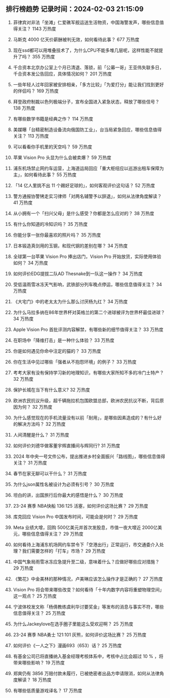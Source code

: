 
## 排行榜趋势 记录时间：2024-02-03 21:15:09
  
  1. 菲律宾对非法「坐滩」仁爱礁军舰运送生活物资，中国海警发声，哪些信息值得关注？ 1143 万热度
    
  2. 马斯克 4000 亿天价薪酬被判无效，如何看待此事？ 677 万热度
    
  3. 现在ssd都可以用堆叠技术了，为什么CPU不能多堆几层呢，这样性能不就提升了吗？ 355 万热度
    
  4. 千合资本北京办公室上个月已清退、落锁，前「公募一哥」王亚伟失联多日，千合资本发公告回应，具体情况如何？ 201 万热度
    
  5. 一些年轻人过年回家被安排相亲，「多方比较」「为爱打分」能让我们找到更好的伴侣吗？ 169 万热度
    
  6. 拜登政府制裁以色列极端分子，宣布全国进入紧急状态，释放了哪些信号？ 138 万热度
    
  7. 有哪些数学书籍是经典之作？ 114 万热度
    
  8. 美媒曝「台精密制造设备流向俄国防工业」，台当局紧急回应，哪些信息值得关注？ 113 万热度
    
  9. 可以看看你手机里的天空吗？ 59 万热度
    
  10. 苹果 Vision Pro 头显为什么会被卖爆？ 59 万热度
    
  11. 浦东机场禁止网约车运营，上海道运局回应「重大枢纽应以巡游出租车保障为主」，如何看待此事？ 55 万热度
    
  12. 「14 亿人里挑不出 11 个踢好足球的」，如何客观评价这句话？ 52 万热度
    
  13. 警方通报协警铐走实习律师「对两名辅警予以辞退」，如何从法律角度解读？ 41 万热度
    
  14. 从小拥有一个「扫兴父母」是什么感受？你都是怎么应对的？ 38 万热度
    
  15. 有什么你知道的冷知识吗？ 35 万热度
    
  16. 你能分享一张你最喜欢的照片吗？ 35 万热度
    
  17. 日本锻造真剑用的玉钢，和现代钢的差别在哪？ 34 万热度
    
  18. 全球第一台苹果 Vision Pro 捧出店门，Vision Pro 开始放货，实际使用体验如何？ 34 万热度
    
  19. 如何评价EDG提拔二队AD Thesnake到一队这一操作？ 34 万热度
    
  20. 受低温雨雪冰冻天气影响，武铁部分列车晚点停运，哪些信息值得关注？ 34 万热度
    
  21. 《大宅门》中的老太太为什么那么讨厌杨九红？ 34 万热度
    
  22. 为什么马拉多纳在86年世界杯对英格兰的第二个进球被评为世界杯最佳进球？ 34 万热度
    
  23. Apple Vision Pro 首批评测内容解禁，有哪些新的细节值得关注？ 33 万热度
    
  24. 在职场中「降维打击」是一种什么体验？ 33 万热度
    
  25. 你是如何遇见你命中注定的猫的？ 33 万热度
    
  26. 你在生活中见过哪些「强者从不抱怨环境」的例子？ 33 万热度
    
  27. 考考大家有没有保持学习新的地理知识，有哪些大家所知不多的冷门土特产？ 32 万热度
    
  28. 保护长城在当下有什么意义? 32 万热度
    
  29. 欧洲农民抗议升级，超千辆拖拉机包围欧盟总部，欧洲农民抗议不断，背后原因为何？ 32 万热度
    
  30. 为什么感觉现在的手机流量没有以前「耐用」，是哪些因素造成的？有什么好的解决方法吗？ 32 万热度
    
  31. 人间清醒是什么？ 31 万热度
    
  32. 如何评价刘德华做客董宇辉直播间与辉同行? 31 万热度
    
  33. 2024 年中央一号文件公布，提出推进乡村全面振兴「路线图」，哪些信息值得关注？ 31 万热度
    
  34. 春节在家无聊可以干什么？ 31 万热度
    
  35. 为什么json属性名被设计为必须有引号？ 30 万热度
    
  36. 坦白的讲，出国旅行后你最大的感悟是什么？ 30 万热度
    
  37. 23-24 赛季 NBA快船 136:125 活塞，如何评价这场比赛？ 29 万热度
    
  38. 库克回应 Vision Pro 中国发布时间，可能会是何时？ 29 万热度
    
  39. Meta 业绩大增，回购 500亿美元并首次发股息，市值一夜大增近 2000亿美元，哪些信息值得关注？ 29 万热度
    
  40. 如何看待上海浦东机场网约车禁令下「空港出行」正常运行，市交通委介入处理？我们需要怎样的「打车」市场？ 29 万热度
    
  41. 中国气象局雨雪冰冻应急提升至二级，意味着什么？应做好哪些应对措施？ 29 万热度
    
  42. 《繁花》中金美林的那种情况，卢美琳应该怎么操作才是正确的？ 27 万热度
    
  43. Vision Pro 将会带来哪些改变？如何看待「十年内数字内容将重塑物理空间」这一观点？ 25 万热度
    
  44. 宁波体校发文称「杨倩教练虞利华讨要奖金」等发布的消息与事实不符，哪些信息值得关注？ 25 万热度
    
  45. 为什么Jackeylove在选手圈子里能这么受欢迎啊？ 25 万热度
    
  46. 23-24 赛季 NBA勇士 121:101 灰熊，如何评价这场比赛？ 25 万热度
    
  47. 如何评价《一人之下》漫画693（653）话？ 25 万热度
    
  48. 有基金公司已将直播纳入基金经理考核体系中，考核中占比会超过 10 % ，将带来哪些影响？ 19 万热度
    
  49. 郑爽仍有 3856 万赔付款未履行，已被绝密者出品方申请限消，如何从法律角度解读？ 18 万热度
    
  50. 有哪些低质量游戏译名？ 17 万热度
    